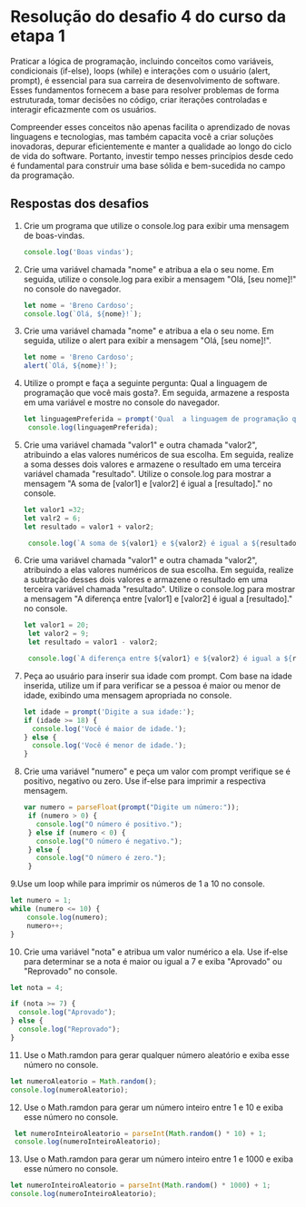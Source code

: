 # Resolução do desafio 4 do curso da etapa 1

Praticar a lógica de programação, incluindo conceitos como variáveis, condicionais (if-else), loops (while) e interações com o usuário (alert, prompt), é essencial para sua carreira de desenvolvimento de software. Esses fundamentos fornecem a base para resolver problemas de forma estruturada, tomar decisões no código, criar iterações controladas e interagir eficazmente com os usuários.

Compreender esses conceitos não apenas facilita o aprendizado de novas linguagens e tecnologias, mas também capacita você a criar soluções inovadoras, depurar eficientemente e manter a qualidade ao longo do ciclo de vida do software. Portanto, investir tempo nesses princípios desde cedo é fundamental para construir uma base sólida e bem-sucedida no campo da programação.

## Respostas dos desafios

1. Crie um programa que utilize o console.log para exibir uma mensagem de boas-vindas.
    ```javascript
    console.log('Boas vindas');
    ```
2. Crie uma variável chamada "nome" e atribua a ela o seu nome. Em seguida, utilize o console.log para exibir a mensagem "Olá, [seu nome]!" no console do navegador.
   ```javascript
   let nome = 'Breno Cardoso';
   console.log(`Olá, ${nome}!`);
    ```
3. Crie uma variável chamada "nome" e atribua a ela o seu nome. Em seguida, utilize o alert para exibir a mensagem "Olá, [seu nome]!".
    ```javascript
    let nome = 'Breno Cardoso';
    alert(`Olá, ${nome}!`);
    ```
4. Utilize o prompt e faça a seguinte pergunta: Qual  a linguagem de programação que você mais gosta?. Em seguida, armazene a resposta em uma variável e mostre no console do navegador.
   ```javascript
   let linguagemPreferida = prompt('Qual  a linguagem de programação que você mais gosta?');
    console.log(linguagemPreferida);
   ```
5. Crie uma variável chamada "valor1" e outra chamada "valor2", atribuindo a elas valores numéricos de sua escolha. Em seguida, realize a soma desses dois valores e armazene o resultado em uma terceira variável chamada "resultado". Utilize o console.log para mostrar a mensagem "A soma de [valor1] e [valor2] é igual a [resultado]." no console.
   ```javascript
   let valor1 =32;
   let valr2 = 6;
   let resultado = valor1 + valor2;

    console.log(`A soma de ${valor1} e ${valor2} é igual a ${resultado}.`)
   ```
6. Crie uma variável chamada "valor1" e outra chamada "valor2", atribuindo a elas valores numéricos de sua escolha. Em seguida, realize a subtração desses dois valores e armazene o resultado em uma terceira variável chamada "resultado". Utilize o console.log para mostrar a mensagem "A diferença entre [valor1] e [valor2] é igual a [resultado]." no console.
   ```javascript
   let valor1 = 20;
    let valor2 = 9;
    let resultado = valor1 - valor2;

    console.log(`A diferença entre ${valor1} e ${valor2} é igual a ${resultado}.`);
   ```
7. Peça ao usuário para inserir sua idade com prompt. Com base na idade inserida, utilize um if para verificar se a pessoa é maior ou menor de idade, exibindo uma mensagem apropriada no console.
    ```javascript
    let idade = prompt('Digite a sua idade:');
    if (idade >= 18) {
      console.log('Você é maior de idade.');
    } else {
      console.log('Você é menor de idade.');
    }
    ```
8. Crie uma variável "numero" e peça um valor com prompt verifique se é positivo, negativo ou zero. Use if-else para imprimir a respectiva mensagem.
   ```javascript
   var numero = parseFloat(prompt("Digite um número:"));
    if (numero > 0) {
      console.log("O número é positivo.");
    } else if (numero < 0) {
      console.log("O número é negativo.");
    } else {
      console.log("O número é zero.");
    }
   ```
9.Use um loop while para imprimir os números de 1 a 10 no console.
```javascript
let numero = 1;
while (numero <= 10) {
    console.log(numero);
    numero++;
}
```
10. Crie uma variável "nota" e atribua um valor numérico a ela. Use if-else para determinar se a nota é maior ou igual a 7 e exiba "Aprovado" ou "Reprovado" no console.
  ```javascript
  let nota = 4; 

if (nota >= 7) {
    console.log("Aprovado");
} else {
    console.log("Reprovado");
}
```
11. Use o Math.ramdon para gerar qualquer número aleatório e exiba esse número no console.
  ```javascript
let numeroAleatorio = Math.random();
console.log(numeroAleatorio);
```
12. Use o Math.ramdon para gerar um número inteiro entre 1 e 10 e exiba esse número no console.
 ```javascript
  let numeroInteiroAleatorio = parseInt(Math.random() * 10) + 1;
  console.log(numeroInteiroAleatorio);
```
13. Use o Math.ramdon para gerar um número inteiro entre 1 e 1000 e exiba esse número no console.
 ```javascript
let numeroInteiroAleatorio = parseInt(Math.random() * 1000) + 1;
console.log(numeroInteiroAleatorio);
```
    
